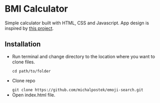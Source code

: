 <h1>BMI Calculator</h1>
<p>Simple calculator built with HTML, CSS and Javascript. App design is inspired by <a href="https://github.com/SalithaUCSC/BMI-Calculator">this project</a>.</p>

<h2>Installation</h2>
<ul>
    <li>
        <p>Run terminal and change directory to the location where you want to clone files.</p>
        <code>cd path/to/folder</code>
    </li>
    <li>
        <p>Clone repo</p>
        <code>git clone https://github.com/michalpostek/emoji-search.git</code>
    </li>
    <li>
        Open index.html file.
    </li>
</ul>
